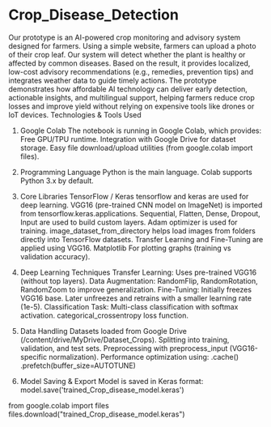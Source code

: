 # Crop_Disease_Detection
Our prototype is an AI-powered crop monitoring and advisory system designed for farmers. Using a simple website, farmers can upload a photo of their crop leaf. Our system will detect whether the plant is healthy or affected by common diseases. Based on the result, it provides localized, low-cost advisory recommendations (e.g., remedies, prevention tips) and integrates weather data to guide timely actions.
The prototype demonstrates how affordable AI technology can deliver early detection, actionable insights, and multilingual support, helping farmers reduce crop losses and improve yield without relying on expensive tools like drones or IoT devices.
Technologies & Tools Used
1. Google Colab
The notebook is running in Google Colab, which provides:
Free GPU/TPU runtime.
Integration with Google Drive for dataset storage.
Easy file download/upload utilities (from google.colab import files).

2. Programming Language
Python is the main language.
Colab supports Python 3.x by default.

3. Core Libraries
TensorFlow / Keras
tensorflow and keras are used for deep learning.
VGG16 (pre-trained CNN model on ImageNet) is imported from tensorflow.keras.applications.
Sequential, Flatten, Dense, Dropout, Input are used to build custom layers.
Adam optimizer is used for training.
image_dataset_from_directory helps load images from folders directly into TensorFlow datasets.
Transfer Learning and Fine-Tuning are applied using VGG16.
Matplotlib
For plotting graphs (training vs validation accuracy).

4. Deep Learning Techniques
Transfer Learning: Uses pre-trained VGG16 (without top layers).
Data Augmentation:
RandomFlip, RandomRotation, RandomZoom to improve generalization.
Fine-Tuning:
Initially freezes VGG16 base.
Later unfreezes and retrains with a smaller learning rate (1e-5).
Classification Task:
Multi-class classification with softmax activation.
categorical_crossentropy loss function.

5. Data Handling
Datasets loaded from Google Drive (/content/drive/MyDrive/Dataset_Crops).
Splitting into training, validation, and test sets.
Preprocessing with preprocess_input (VGG16-specific normalization).
Performance optimization using:
.cache()
.prefetch(buffer_size=AUTOTUNE)

6. Model Saving & Export
Model is saved in Keras format:
model.save('trained_Crop_disease_model.keras')


from google.colab import files
files.download("trained_Crop_disease_model.keras")
